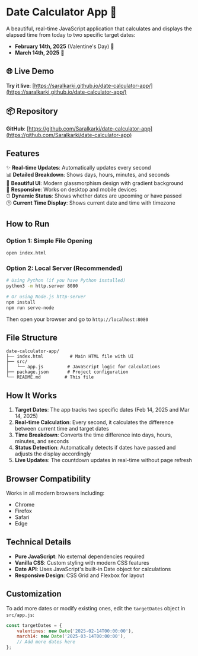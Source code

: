 # Date Calculator App 📅

A beautiful, real-time JavaScript application that calculates and displays the elapsed time from today to two specific target dates:
- **February 14th, 2025** (Valentine's Day) 💝
- **March 14th, 2025** 🌸

## 🌐 Live Demo
**Try it live**: [https://saralkarki.github.io/date-calculator-app/](https://saralkarki.github.io/date-calculator-app/)

## 📦 Repository
**GitHub**: [https://github.com/Saralkarki/date-calculator-app](https://github.com/Saralkarki/date-calculator-app)

## Features

✨ **Real-time Updates**: Automatically updates every second  
📊 **Detailed Breakdown**: Shows days, hours, minutes, and seconds  
🎨 **Beautiful UI**: Modern glassmorphism design with gradient background  
📱 **Responsive**: Works on desktop and mobile devices  
⏰ **Dynamic Status**: Shows whether dates are upcoming or have passed  
🕒 **Current Time Display**: Shows current date and time with timezone

## How to Run

### Option 1: Simple File Opening
```bash
open index.html
```

### Option 2: Local Server (Recommended)
```bash
# Using Python (if you have Python installed)
python3 -m http.server 8080

# Or using Node.js http-server
npm install
npm run serve-node
```

Then open your browser and go to `http://localhost:8080`

## File Structure

```
date-calculator-app/
├── index.html          # Main HTML file with UI
├── src/
│   └── app.js         # JavaScript logic for calculations
├── package.json       # Project configuration
└── README.md         # This file
```

## How It Works

1. **Target Dates**: The app tracks two specific dates (Feb 14, 2025 and Mar 14, 2025)
2. **Real-time Calculation**: Every second, it calculates the difference between current time and target dates
3. **Time Breakdown**: Converts the time difference into days, hours, minutes, and seconds
4. **Status Detection**: Automatically detects if dates have passed and adjusts the display accordingly
5. **Live Updates**: The countdown updates in real-time without page refresh

## Browser Compatibility

Works in all modern browsers including:
- Chrome
- Firefox
- Safari
- Edge

## Technical Details

- **Pure JavaScript**: No external dependencies required
- **Vanilla CSS**: Custom styling with modern CSS features
- **Date API**: Uses JavaScript's built-in Date object for calculations
- **Responsive Design**: CSS Grid and Flexbox for layout

## Customization

To add more dates or modify existing ones, edit the `targetDates` object in `src/app.js`:

```javascript
const targetDates = {
    valentines: new Date('2025-02-14T00:00:00'),
    march14: new Date('2025-03-14T00:00:00'),
    // Add more dates here
};
```

